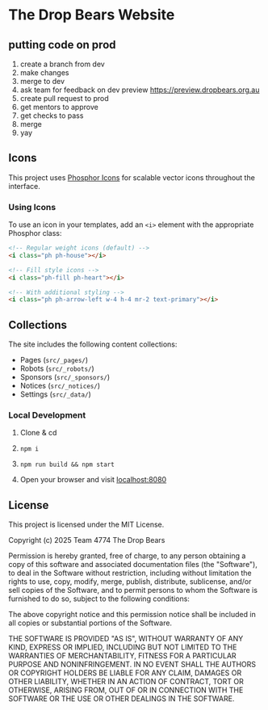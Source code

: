 # The Drop Bears Website

## putting code on prod

1.  create a branch from dev
2.  make changes
3.  merge to dev
4.  ask team for feedback on dev preview https://preview.dropbears.org.au
5.  create pull request to prod
6.  get mentors to approve
7.  get checks to pass
8.  merge
9.  yay

## Icons

This project uses [Phosphor Icons](https://phosphoricons.com/) for scalable vector icons throughout the interface.

### Using Icons

To use an icon in your templates, add an `<i>` element with the appropriate Phosphor class:

```html
<!-- Regular weight icons (default) -->
<i class="ph ph-house"></i>

<!-- Fill style icons -->
<i class="ph-fill ph-heart"></i>

<!-- With additional styling -->
<i class="ph ph-arrow-left w-4 h-4 mr-2 text-primary"></i>
```

## Collections

The site includes the following content collections:

- Pages (`src/_pages/`)
- Robots (`src/_robots/`)
- Sponsors (`src/_sponsors/`)
- Notices (`src/_notices/`)
- Settings (`src/_data/`)

### Local Development

1. Clone & cd

2. `npm i`

3. `npm run build && npm start`

4. Open your browser and visit [localhost:8080](http://localhost:8080)

## License

This project is licensed under the MIT License.

Copyright (c) 2025 Team 4774 The Drop Bears

Permission is hereby granted, free of charge, to any person obtaining a copy
of this software and associated documentation files (the "Software"), to deal
in the Software without restriction, including without limitation the rights
to use, copy, modify, merge, publish, distribute, sublicense, and/or sell
copies of the Software, and to permit persons to whom the Software is
furnished to do so, subject to the following conditions:

The above copyright notice and this permission notice shall be included in all
copies or substantial portions of the Software.

THE SOFTWARE IS PROVIDED "AS IS", WITHOUT WARRANTY OF ANY KIND, EXPRESS OR
IMPLIED, INCLUDING BUT NOT LIMITED TO THE WARRANTIES OF MERCHANTABILITY,
FITNESS FOR A PARTICULAR PURPOSE AND NONINFRINGEMENT. IN NO EVENT SHALL THE
AUTHORS OR COPYRIGHT HOLDERS BE LIABLE FOR ANY CLAIM, DAMAGES OR OTHER
LIABILITY, WHETHER IN AN ACTION OF CONTRACT, TORT OR OTHERWISE, ARISING FROM,
OUT OF OR IN CONNECTION WITH THE SOFTWARE OR THE USE OR OTHER DEALINGS IN THE
SOFTWARE.
